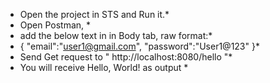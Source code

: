 * Open the project in STS and Run it.*
* Open Postman, *
* add the below text in in Body tab, raw format:*
 * {
    "email":"user1@gmail.com",
    "password":"User1@123"
}*
* Send Get request to " http://localhost:8080/hello "*
* You will receive Hello, World! as output *
